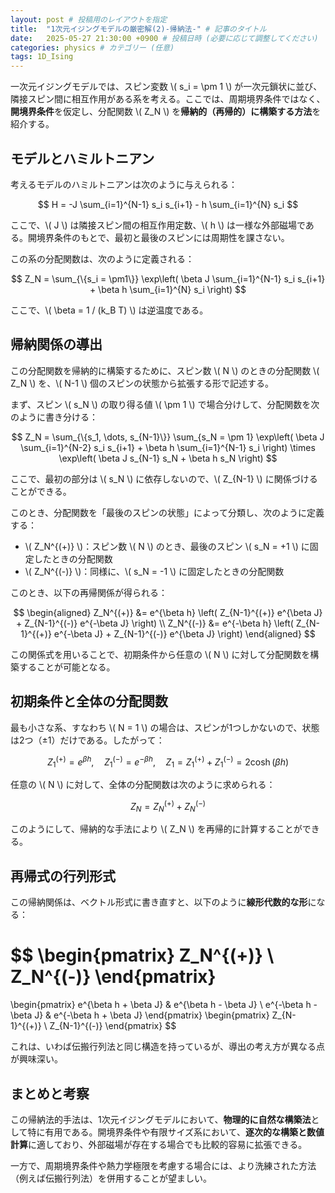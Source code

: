 ```yaml
---
layout: post # 投稿用のレイアウトを指定
title:  "1次元イジングモデルの厳密解(2)-帰納法-" # 記事のタイトル
date:   2025-05-27 21:30:00 +0900 # 投稿日時 (必要に応じて調整してください)
categories: physics # カテゴリー (任意)
tags: 1D_Ising
---
```


一次元イジングモデルでは、スピン変数 \\( s_i = \pm 1 \\) が一次元鎖状に並び、隣接スピン間に相互作用がある系を考える。ここでは、周期境界条件ではなく、**開境界条件**を仮定し、分配関数 \\( Z_N \\) を**帰納的（再帰的）に構築する方法**を紹介する。

## モデルとハミルトニアン

考えるモデルのハミルトニアンは次のように与えられる：

$$
H = -J \sum_{i=1}^{N-1} s_i s_{i+1} - h \sum_{i=1}^{N} s_i
$$

ここで、\\( J \\) は隣接スピン間の相互作用定数、\\( h \\) は一様な外部磁場である。開境界条件のもとで、最初と最後のスピンには周期性を課さない。

この系の分配関数は、次のように定義される：

$$
Z_N = \sum_{\{s_i = \pm1\}} \exp\left( \beta J \sum_{i=1}^{N-1} s_i s_{i+1} + \beta h \sum_{i=1}^{N} s_i \right)
$$

ここで、\\( \beta = 1 / (k_B T) \\) は逆温度である。

## 帰納関係の導出

この分配関数を帰納的に構築するために、スピン数 \\( N \\) のときの分配関数 \\( Z_N \\) を、\\( N-1 \\) 個のスピンの状態から拡張する形で記述する。

まず、スピン \\( s_N \\) の取り得る値 \\( \pm 1 \\) で場合分けして、分配関数を次のように書き分ける：

$$
Z_N = \sum_{\{s_1, \dots, s_{N-1}\}} \sum_{s_N = \pm 1}
\exp\left( \beta J \sum_{i=1}^{N-2} s_i s_{i+1} + \beta h \sum_{i=1}^{N-1} s_i \right)
\times \exp\left( \beta J s_{N-1} s_N + \beta h s_N \right)
$$

ここで、最初の部分は \\( s_N \\) に依存しないので、\\( Z_{N-1} \\) に関係づけることができる。

このとき、分配関数を「最後のスピンの状態」によって分類し、次のように定義する：

- \\( Z_N^{(+)} \\)：スピン数 \\( N \\) のとき、最後のスピン \\( s_N = +1 \\) に固定したときの分配関数
- \\( Z_N^{(-)} \\)：同様に、\\( s_N = -1 \\) に固定したときの分配関数

このとき、以下の再帰関係が得られる：

$$
\begin{aligned}
Z_N^{(+)} &= e^{\beta h} \left( Z_{N-1}^{(+)} e^{\beta J} + Z_{N-1}^{(-)} e^{-\beta J} \right) \\
Z_N^{(-)} &= e^{-\beta h} \left( Z_{N-1}^{(+)} e^{-\beta J} + Z_{N-1}^{(-)} e^{\beta J} \right)
\end{aligned}
$$

この関係式を用いることで、初期条件から任意の \\( N \\) に対して分配関数を構築することが可能となる。

## 初期条件と全体の分配関数

最も小さな系、すなわち \\( N = 1 \\) の場合は、スピンが1つしかないので、状態は2つ（±1）だけである。したがって：

$$
Z_1^{(+)} = e^{\beta h}, \quad Z_1^{(-)} = e^{-\beta h}, \quad Z_1 = Z_1^{(+)} + Z_1^{(-)} = 2 \cosh(\beta h)
$$

任意の \\( N \\) に対して、全体の分配関数は次のように求められる：

$$
Z_N = Z_N^{(+)} + Z_N^{(-)}
$$

このようにして、帰納的な手法により \\( Z_N \\) を再帰的に計算することができる。

## 再帰式の行列形式

この帰納関係は、ベクトル形式に書き直すと、以下のように**線形代数的な形**になる：

$$
\begin{pmatrix}
Z_N^{(+)} \\
Z_N^{(-)}
\end{pmatrix}
=
\begin{pmatrix}
e^{\beta h + \beta J} & e^{\beta h - \beta J} \\
e^{-\beta h - \beta J} & e^{-\beta h + \beta J}
\end{pmatrix}
\begin{pmatrix}
Z_{N-1}^{(+)} \\
Z_{N-1}^{(-)}
\end{pmatrix}
$$

これは、いわば伝搬行列法と同じ構造を持っているが、導出の考え方が異なる点が興味深い。

## まとめと考察

この帰納法的手法は、1次元イジングモデルにおいて、**物理的に自然な構築法**として特に有用である。開境界条件や有限サイズ系において、**逐次的な構築と数値計算**に適しており、外部磁場が存在する場合でも比較的容易に拡張できる。

一方で、周期境界条件や熱力学極限を考慮する場合には、より洗練された方法（例えば伝搬行列法）を併用することが望ましい。

